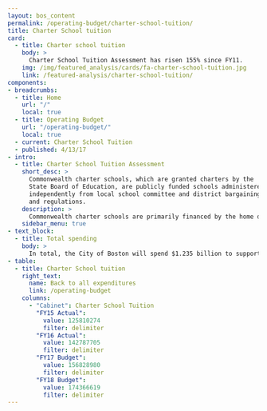 ```yaml
---
layout: bos_content
permalink: /operating-budget/charter-school-tuition/
title: Charter School tuition
card:
  - title: Charter school tuition
    body: >
      Charter School Tuition Assessment has risen 155% since FY11.
    img: /img/featured_analysis/cards/fa-charter-school-tuition.jpg
    link: /featured-analysis/charter-school-tuition/
components:
- breadcrumbs:
  - title: Home
    url: "/"
    local: true
  - title: Operating Budget
    url: "/operating-budget/"
    local: true
  - current: Charter School Tuition
  - published: 4/13/17
- intro:
  - title: Charter School Tuition Assessment
    short_desc: >
      Commonwealth charter schools, which are granted charters by the 
      State Board of Education, are publicly funded schools administered 
      independently from local school committee and district bargaining rules 
      and regulations.
    description: >
      Commonwealth charter schools are primarily financed by the home districts of their students through a per pupil based charge. They are projected to educate 10,660 Boston students in FY18. Boston is assessed by the Commonwealth to fund charter schools on a per pupil basis, and Boston’s charter school tuition assessment is projected to increase by $17.5 million over the FY17 budget. <blockquote>Boston’s charter school assessment has risen by 155% since the enactment of the 2010 Achievement Gap Legislation.</blockquote>
    sidebar_menu: true
- text_block:
  - title: Total spending
    body: >
      In total, the City of Boston will spend $1.235 billion to support education-related programs – from prekindergarten to high school in the Boston Public School system as well as Commonwealth Charter Schools. 
- table:
  - title: Charter School tuition
    right_text:
      name: Back to all expenditures
      link: /operating-budget
    columns:
      - "Cabinet": Charter School Tuition
        "FY15 Actual": 
          value: 125810274
          filter: delimiter
        "FY16 Actual": 
          value: 142787705
          filter: delimiter
        "FY17 Budget": 
          value: 156828980
          filter: delimiter
        "FY18 Budget": 
          value: 174366619
          filter: delimiter
---
```

